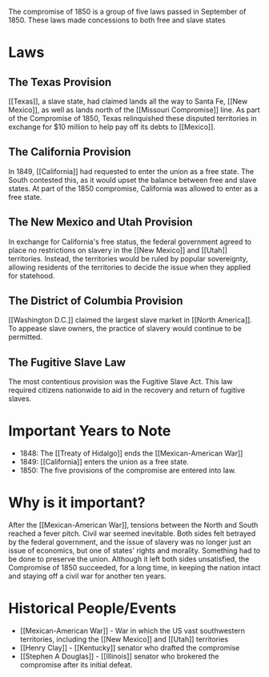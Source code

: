The compromise of 1850 is a group of five laws passed in September of 1850. These laws made concessions to both free and slave states
# Laws
## The Texas Provision
[[Texas]], a slave state, had claimed lands all the way to Santa Fe, [[New Mexico]], as well as lands north of the [[Missouri Compromise]] line. As part of the Compromise of 1850, Texas relinquished these disputed territories in exchange for $10 million to help pay off its debts to [[Mexico]].
## The California Provision
In 1849, [[California]] had requested to enter the union as a free state. The South contested this, as it would upset the balance between free and slave states. At part of the 1850 compromise, California was allowed to enter as a free state.
## The New Mexico and Utah Provision
In exchange for California's free status, the federal government agreed to place no restrictions on slavery in the [[New Mexico]] and [[Utah]] territories. Instead, the territories would be ruled by popular sovereignty, allowing residents of the territories to decide the issue when they applied for statehood.
## The District of Columbia Provision
[[Washington D.C.]] claimed the largest slave market in [[North America]]. To appease slave owners, the practice of slavery would continue to be permitted.
## The Fugitive Slave Law
The most contentious provision was the Fugitive Slave Act. This law required citizens nationwide to aid in the recovery and return of fugitive slaves.
# Important Years to Note
- 1848: The [[Treaty of Hidalgo]] ends the [[Mexican-American War]]
- 1849: [[California]] enters the union as a free state.
- 1850: The five provisions of the compromise are entered into law.
# Why is it important?
After the [[Mexican-American War]], tensions between the North and South reached a fever pitch. Civil war seemed inevitable. Both sides felt betrayed by the federal government, and the issue of slavery was no longer just an issue of economics, but one of states' rights and morality. Something had to be done to preserve the union. Although it left both sides unsatisfied, the Compromise of 1850 succeeded, for a long time, in keeping the nation intact and staying off a civil war for another ten years.
# Historical People/Events
- [[Mexican-American War]] - War in which the US vast southwestern territories, including the [[New Mexico]] and [[Utah]] territories
- [[Henry Clay]] - [[Kentucky]] senator who drafted the compromise
- [[Stephen A Douglas]] - [[Illinois]] senator who brokered the compromise after its initial defeat.
